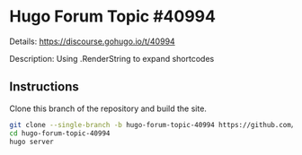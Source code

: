 # Hugo Forum Topic #40994

Details: <https://discourse.gohugo.io/t/40994>

Description: Using .RenderString to expand shortcodes

## Instructions

Clone this branch of the repository and build the site.

```bash
git clone --single-branch -b hugo-forum-topic-40994 https://github.com/jmooring/hugo-testing hugo-forum-topic-40994
cd hugo-forum-topic-40994
hugo server
```
